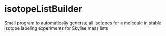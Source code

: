 # isotopeListBuilder
Small program to automatically generate all isotopes for a molecule in stable isotope labeling experiments for Skyline mass lists
